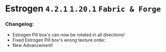 # Estrogen `4.2.1` `1.20.1` `Fabric & Forge`
### Changelog:
- Estrogen Pill box's can now be rotated in all directions!
- Fixed Estrogen Pill box's wrong texture order.
- New Advancement!